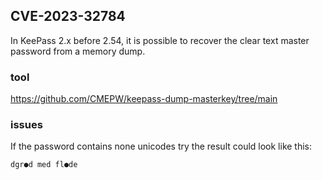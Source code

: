 ## CVE-2023-32784

In KeePass 2.x before 2.54, it is possible to recover the clear text master password from a memory dump.

### tool

https://github.com/CMEPW/keepass-dump-masterkey/tree/main


### issues

If the password contains none unicodes try the result could look like this:
```
dgr●d med fl●de
```